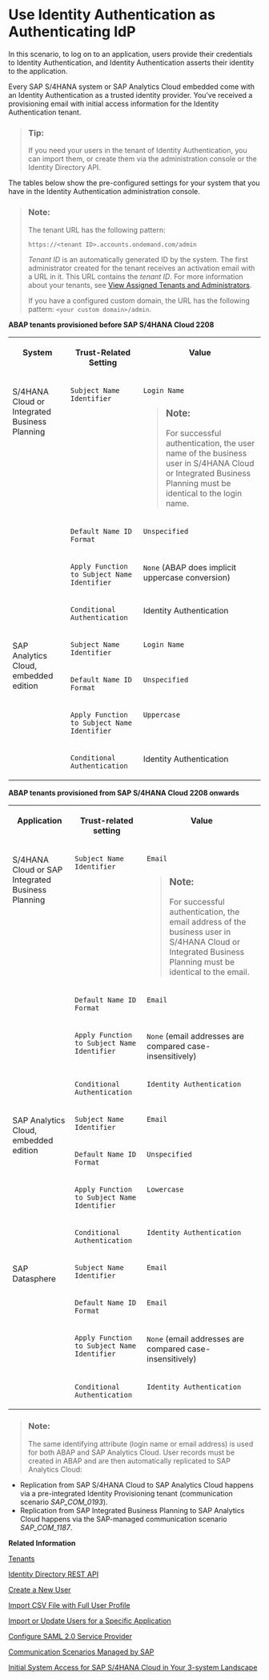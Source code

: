 <!-- loio2ff9a6103408458abdd727e639235cad -->

# Use Identity Authentication as Authenticating IdP

In this scenario, to log on to an application, users provide their credentials to Identity Authentication, and Identity Authentication asserts their identity to the application.

Every SAP S/4HANA system or SAP Analytics Cloud embedded come with an Identity Authentication as a trusted identity provider. You’ve received a provisioning email with initial access information for the Identity Authentication tenant.

> ### Tip:  
> If you need your users in the tenant of Identity Authentication, you can import them, or create them via the administration console or the Identity Directory API.

The tables below show the pre-configured settings for your system that you have in the Identity Authentication administration console.

> ### Note:  
> The tenant URL has the following pattern:
> 
> `https://<tenant ID>.accounts.ondemand.com/admin`
> 
> *Tenant ID* is an automatically generated ID by the system. The first administrator created for the tenant receives an activation email with a URL in it. This URL contains the *tenant ID*. For more information about your tenants, see [View Assigned Tenants and Administrators](../view-assigned-tenants-and-administrators-f56e6f2.md).
> 
> If you have a configured custom domain, the URL has the following pattern: `<your custom domain>/admin`.

**ABAP tenants provisioned before SAP S/4HANA Cloud 2208**


<table>
<tr>
<th valign="top">

System

</th>
<th valign="top">

Trust-Related Setting

</th>
<th valign="top">

Value

</th>
</tr>
<tr>
<td valign="top" rowspan="4">

S/4HANA Cloud or Integrated Business Planning

</td>
<td valign="top">

`Subject Name Identifier`

</td>
<td valign="top">

`Login Name`

> ### Note:  
> For successful authentication, the user name of the business user in S/4HANA Cloud or Integrated Business Planning must be identical to the login name.



</td>
</tr>
<tr>
<td valign="top">

`Default Name ID Format`

</td>
<td valign="top">

`Unspecified`

</td>
</tr>
<tr>
<td valign="top">

`Apply Function to Subject Name Identifier`

</td>
<td valign="top">

`None` \(ABAP does implicit uppercase conversion\)

</td>
</tr>
<tr>
<td valign="top">

`Conditional Authentication`

</td>
<td valign="top">

Identity Authentication

</td>
</tr>
<tr>
<td valign="top" rowspan="4">

SAP Analytics Cloud, embedded edition

</td>
<td valign="top">

`Subject Name Identifier`

</td>
<td valign="top">

`Login Name`

</td>
</tr>
<tr>
<td valign="top">

`Default Name ID Format`

</td>
<td valign="top">

`Unspecified`

</td>
</tr>
<tr>
<td valign="top">

`Apply Function to Subject Name Identifier`

</td>
<td valign="top">

`Uppercase`

</td>
</tr>
<tr>
<td valign="top">

`Conditional Authentication`

</td>
<td valign="top">

Identity Authentication

</td>
</tr>
</table>

**ABAP tenants provisioned from SAP S/4HANA Cloud 2208 onwards**


<table>
<tr>
<th valign="top">

Application

</th>
<th valign="top">

Trust-related setting

</th>
<th valign="top">

Value

</th>
</tr>
<tr>
<td valign="top" rowspan="4">

S/4HANA Cloud or SAP Integrated Business Planning

</td>
<td valign="top">

`Subject Name Identifier`

</td>
<td valign="top">

`Email`

> ### Note:  
> For successful authentication, the email address of the business user in S/4HANA Cloud or Integrated Business Planning must be identical to the email.



</td>
</tr>
<tr>
<td valign="top">

`Default Name ID Format`

</td>
<td valign="top">

`Email`

</td>
</tr>
<tr>
<td valign="top">

`Apply Function to Subject Name Identifier`

</td>
<td valign="top">

`None` \(email addresses are compared case-insensitively\)

</td>
</tr>
<tr>
<td valign="top">

`Conditional Authentication`

</td>
<td valign="top">

`Identity Authentication`

</td>
</tr>
<tr>
<td valign="top" rowspan="4">

SAP Analytics Cloud, embedded edition

</td>
<td valign="top">

`Subject Name Identifier`

</td>
<td valign="top">

`Email`

</td>
</tr>
<tr>
<td valign="top">

`Default Name ID Format`

</td>
<td valign="top">

`Unspecified`

</td>
</tr>
<tr>
<td valign="top">

`Apply Function to Subject Name Identifier`

</td>
<td valign="top">

`Lowercase`

</td>
</tr>
<tr>
<td valign="top">

`Conditional Authentication`

</td>
<td valign="top">

`Identity Authentication`

</td>
</tr>
<tr>
<td valign="top" rowspan="4">

SAP Datasphere

</td>
<td valign="top">

`Subject Name Identifier`

</td>
<td valign="top">

`Email`

</td>
</tr>
<tr>
<td valign="top">

`Default Name ID Format`

</td>
<td valign="top">

`Email`

</td>
</tr>
<tr>
<td valign="top">

`Apply Function to Subject Name Identifier`

</td>
<td valign="top">

`None` \(email addresses are compared case-insensitively\)

</td>
</tr>
<tr>
<td valign="top">

`Conditional Authentication`

</td>
<td valign="top">

`Identity Authentication`

</td>
</tr>
</table>

> ### Note:  
> The same identifying attribute \(login name or email address\) is used for both ABAP and SAP Analytics Cloud. User records must be created in ABAP and are then automatically replicated to SAP Analytics Cloud:

-   Replication from SAP S/4HANA Cloud to SAP Analytics Cloud happens via a pre-integrated Identity Provisioning tenant \(communication scenario *SAP\_COM\_0193*\).
-   Replication from SAP Integrated Business Planning to SAP Analytics Cloud happens via the SAP-managed communication scenario *SAP\_COM\_1187*.

**Related Information**  


[Tenants](../tenants-93160eb.md "A tenant refers to your (customer-specific) instance of SAP Cloud Identity Services. It's delivered to you as part of a bundle with an SAP cloud solution or as part of a self-service request in SAP BTP cockpit.")

[Identity Directory REST API](https://api.sap.com/api/IdDS_SCIM/resource)

[Create a New User](../Operation-Guide/create-a-new-user-348deef.md "As a tenant administrator, you can create a new user in the administration console for SAP Cloud Identity Services.")

[Import CSV File with Full User Profile](../Operation-Guide/import-csv-file-with-full-user-profile-f54b900.md "As a tenant administrator, you can create new users or update existing ones with all user data, including attributes from a custom schema, via a CSV file upload.")

[Import or Update Users for a Specific Application](../Operation-Guide/import-or-update-users-for-a-specific-application-33838e0.md "As a tenant administrator, you can import new users or update existing ones for a specific application with a CSV file. You can also send activation emails to the users that have not received activation emails for that application so far.")

[Configure SAML 2.0 Service Provider](../Operation-Guide/configure-saml-2-0-service-provider-51f1f75.md "This document is intended to help you configure a SAML 2.0 service provider (SP) in the administration console for SAP Cloud Identity Services.")

[Communication Scenarios Managed by SAP](https://help.sap.com/docs/BTP/65de2977205c403bbc107264b8eccf4b/c15c71affb2243ec9abc071c1a62503c.html)

[Initial System Access for SAP S/4HANA Cloud in Your 3-system Landscape](https://help.sap.com/docs/SAP_S4HANA_CLOUD/b249d650b15e4b3d9fc2077ee921abd0/30415f166409468689b31571989e4b95.html?state=DRAFT&version=2202.500)

